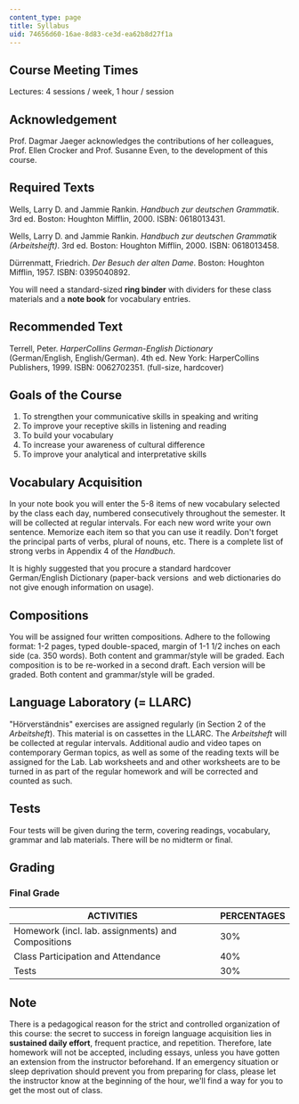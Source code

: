```yaml
---
content_type: page
title: Syllabus
uid: 74656d60-16ae-8d83-ce3d-ea62b8d27f1a
---
```


Course Meeting Times
--------------------

Lectures: 4 sessions / week, 1 hour / session

Acknowledgement
---------------

Prof. Dagmar Jaeger acknowledges the contributions of her colleagues, Prof. Ellen Crocker and Prof. Susanne Even, to the development of this course.

Required Texts
--------------

Wells, Larry D. and Jammie Rankin. _Handbuch zur deutschen Grammatik_. 3rd ed. Boston: Houghton Mifflin, 2000. ISBN: 0618013431.

Wells, Larry D. and Jammie Rankin. _Handbuch zur deutschen Grammatik (Arbeitsheift)_. 3rd ed. Boston: Houghton Mifflin, 2000. ISBN: 0618013458.

Dürrenmatt, Friedrich. _Der Besuch der alten Dame_. Boston: Houghton Mifflin, 1957. ISBN: 0395040892.

You will need a standard-sized **ring binder** with dividers for these class materials and a **note book** for vocabulary entries.

Recommended Text
----------------

Terrell, Peter. _HarperCollins German-English Dictionary_ (German/English, English/German). 4th ed. New York: HarperCollins Publishers, 1999. ISBN: 0062702351. (full-size, hardcover)

Goals of the Course
-------------------

1.  To strengthen your communicative skills in speaking and writing
2.  To improve your receptive skills in listening and reading
3.  To build your vocabulary
4.  To increase your awareness of cultural difference
5.  To improve your analytical and interpretative skills

Vocabulary Acquisition
----------------------

In your note book you will enter the 5-8 items of new vocabulary selected by the class each day, numbered consecutively throughout the semester. It will be collected at regular intervals. For each new word write your own sentence. Memorize each item so that you can use it readily. Don't forget the principal parts of verbs, plural of nouns, etc. There is a complete list of strong verbs in Appendix 4 of the _Handbuch_.

It is highly suggested that you procure a standard hardcover German/English Dictionary (paper-back versions  and web dictionaries do not give enough information on usage).

Compositions
------------

You will be assigned four written compositions. Adhere to the following format: 1-2 pages, typed double-spaced, margin of 1-1 1/2 inches on each side (ca. 350 words). Both content and grammar/style will be graded. Each composition is to be re-worked in a second draft. Each version will be graded. Both content and grammar/style will be graded.

Language Laboratory (= LLARC)
-----------------------------

"Hörverständnis" exercises are assigned regularly (in Section 2 of the _Arbeitsheft_). This material is on cassettes in the LLARC. The _Arbeitsheft_ will be collected at regular intervals. Additional audio and video tapes on contemporary German topics, as well as some of the reading texts will be assigned for the Lab. Lab worksheets and and other worksheets are to be turned in as part of the regular homework and will be corrected and counted as such.

Tests
-----

Four tests will be given during the term, covering readings, vocabulary, grammar and lab materials. There will be no midterm or final.

Grading
-------

### Final Grade

| ACTIVITIES | PERCENTAGES |
| --- | --- |
| Homework (incl. lab. assignments) and Compositions | 30% |
| Class Participation and Attendance | 40% |
| Tests | 30% 

Note
----

There is a pedagogical reason for the strict and controlled organization of this course: the secret to success in foreign language acquisition lies in **sustained daily effort**, frequent practice, and repetition. Therefore, late homework will not be accepted, including essays, unless you have gotten an extension from the instructor beforehand. If an emergency situation or sleep deprivation should prevent you from preparing for class, please let the instructor know at the beginning of the hour, we'll find a way for you to get the most out of class.
